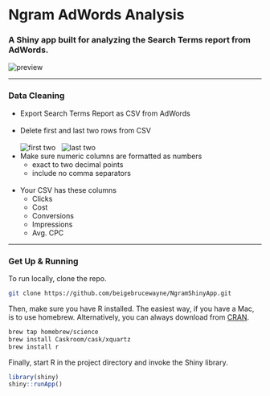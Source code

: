 # Ngram AdWords Analysis
### A Shiny app built for analyzing the Search Terms report from AdWords.

![preview](https://i.imgur.com/1gCVfoW.jpg)

---
### Data Cleaning

- Export Search Terms Report as CSV from AdWords  
&nbsp;  
- Delete first and last two rows from CSV  
&nbsp;  
![first two](https://i.imgur.com/gwV5DOF.png)
&nbsp;
![last two](https://i.imgur.com/8yENiAQ.png)
&nbsp;
- Make sure numeric columns are formatted as numbers
  - exact to two decimal points
  - include no comma separators  
&nbsp;
- Your CSV has these columns
  - Clicks
  - Cost
  - Conversions
  - Impressions
  - Avg. CPC

---
### Get Up & Running
To run locally, clone the repo.
```bash
git clone https://github.com/beigebrucewayne/NgramShinyApp.git
```

Then, make sure you have R installed. The easiest way, if you have a Mac, is to use homebrew. Alternatively, you can always download from [CRAN](https://cran.r-project.org/).
```bash
brew tap homebrew/science
brew install Caskroom/cask/xquartz
brew install r
```

Finally, start R in the project directory and invoke the Shiny library.
```r
library(shiny)
shiny::runApp()
```
